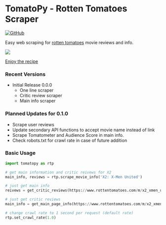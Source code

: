 # TomatoPy - Rotten Tomatoes Scraper

[![GitHub](https://img.shields.io/github/license/mashape/apistatus.svg)](https://pypi.org/project/requests/)

Easy web scraping for [rotten tomatoes](https://www.rottentomatoes.com/) movie reviews and info.

![](https://c1.staticflickr.com/4/3614/3695696788_219f255121_b.jpg?raw=true)

[Enjoy the recipe](https://www.geniuskitchen.com/recipe/easy-tomato-cheese-pie-with-crumb-crust-27486)

### Recent Versions

- Initial Release 0.0.0
  - One line scraper
  - Critic review scraper
  - Main info scraper

### Planned Updates for 0.1.0

- Scrape user reviews
- Update secondary API functions to accept movie name instead of link
- Scrape Tomatometer and Audience Score in main info.
- Check robots.txt for crawl rate in case of future addition

### Basic Usage

```python
import tomatopy as rtp

# get main information and critic reivews for X2
main_info, reviews = rtp.scrape_movie_info('X2: X-Men United')

# just get main info
reivews = get_critic_reviews(https://www.rottentomatoes.com/m/x2_xmen_united)

# just get critic reviews
main_info = get_main_page_info(https://www.rottentomatoes.com/m/x2_xmen_united)

# change crawl rate to 1 second per request (default rate)
rtp.set_crawl_rate(1.0)
```
